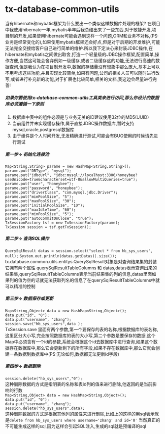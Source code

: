 # tx-database-common-utils
当有hibernate和mybatis框架为什么要出一个类似这样数据库处理的框架? 在项目中我使用hibernate一年,mybatis半年后我总结出来了一些东西,对于敏捷开发,项目制的开发,如果使用hibernate可能会遇到这样一个问题,ORM和业务不对称,(PS:业务是经常变化的),如果使用mybatis框架还会好点,但是对于后期的开发维护,可能无法完全交接给客户自己进行简单的维护.所以我下定决心来封装JDBC操作,在hibernate和mybatis之间做出取舍,打造一个轻量级的JDBC操作框架,配置简单,操作方便,当然这可能会舍弃例如一级缓存,或者二级缓存这的功能,无法进行高速的数据查询,但是我认为在项目制开发中,数据的存储量没有想象中那么庞大,基本上可以不用考虑这些功能,并且实现比较简单,如果有问题,公司的相关人员可以随时进行改写,或者进行补充新的功能,对于扩展也比较简单,相关的文档,我这边会尽量进行完善!

##### 如果你要使用tx-database-common-utils工具类来进行访问,那么你设计的数据库必须遵循一下原则<br/>
1. 数据库中表中的组件必须是与业务无关的ID建议使用32位的MD5(UUID)
2. 当前组件并未实现缓存操作,属于直接JDBC操作数据库,暂时支持mysql,oracle,postgresql数据库
3. 由于组件是个人时间开发,无发精确进行测试,可能会有BUG使用的时候请先进行测试


##### 第一步-> 初始化连接池
`Map<String,String> parame = new HashMap<String,String>();`</br>
`parame.put("DBType", "mysql");`</br>
`parame.put("jdbcUrl", "jdbc:mysql://localhost:3306/honeybee?useUnicode=true&characterset=utf-8&allowMultiQueries=true");`</br>
`parame.put("user", "honeybee");`</br>
`parame.put("password", "honeybee");`</br>
`parame.put("driverClass", "com.mysql.jdbc.Driver");`</br>
`parame.put("minPoolSize", "5");`</br>
`parame.put("maxPoolSize", "30");`</br>
`parame.put("initialPoolSize", "10");`</br>
`parame.put("maxIdleTime", "60");`</br>
`parame.put("minPoolSize", "5");`</br>
`parame.put("autoCommitOnClose", "true");`</br>
`TxSessionFactory tsf = new TxSessionFactory(parame);`</br>
`TxSession session = tsf.getTxSession();`</br>

##### 第二步-> 查询SQL操作
`QuerySqlResult datas = session.select("select * from hb_sys_users", null);`
`System.out.println(datas.getDatas().size());` <br/>
tx.database.common.utils.entitys.QuerySqlResult对象是对查询结果集的封装它拥有两个属性 querySqlResultTableColumns 和 datas,datas表示查询出来的结果集,querySqlResultTableColumns表示当前结果集的列的信息,datas里面如果列的值为空的话就无法获取列名的信息了在querySqlResultTableColumns中就可以精准的控制

##### 第三步-> 数据保存或更新
`Map<String,Object> data = new HashMap<String,Object>();`</br>
`data.put("id", "0");`</br>
`data.put("username", "zhang");`</br>
`session.save("hb_sys_users",data );`</br>
TxSession.save 里面有两个参数,第一个要保存的表的名称,根据数据库的表名称,这里区分大小写,完全按照数据库的表的大小写,第二个参数是要保存的数据,这个Map中必须含有一个id的参数,系统会根据这个id去数据库中进行查询,如果这个数据存在数据库中,那么它会更新剩下的所有字段,如果不存在数据库中,那么它就会创建一条数据到数据库中(PS:无论如何,数据都无法更新id字段)

##### 第四步-> 数据删除
`session.delete("hb_sys_users","0");`</br>
这种删除数据的方式是指明表的名称和表id列的值来进行删除,他返回的是当前影响的行数</br>
`Map<String,Object> data = new HashMap<String,Object>();`</br>
`data.put("id", "0");`</br>
`data.put("username", "zhang");`</br>
`session.delete("hb_sys_users",data);`</br>
这种删除数据的方式是根据其他列的属性来进行删除,比如上的这样的用sql表示就是`delete from hb_sys_users where username='zhang' and id='0'` 当然真正的不可能生成这样的sql,因为这样会引起SQL注入,生成的sql就是预编译的sql
